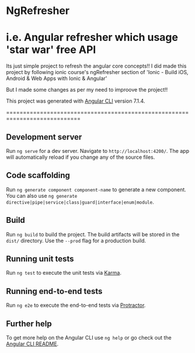 # NgRefresher 
# i.e. Angular refresher which usage 'star war' free API

Its just simple project to refresh the angular core concepts!!
I did made this project by following ionic course's ngRefresher section of 'Ionic - Build iOS, Android & Web Apps with Ionic & Angular'

But I made some changes as per my need to improove the project!!

This project was generated with [Angular CLI](https://github.com/angular/angular-cli) version 7.1.4.



============================================================================


## Development server

Run `ng serve` for a dev server. Navigate to `http://localhost:4200/`. The app will automatically reload if you change any of the source files.

## Code scaffolding

Run `ng generate component component-name` to generate a new component. You can also use `ng generate directive|pipe|service|class|guard|interface|enum|module`.

## Build

Run `ng build` to build the project. The build artifacts will be stored in the `dist/` directory. Use the `--prod` flag for a production build.

## Running unit tests

Run `ng test` to execute the unit tests via [Karma](https://karma-runner.github.io).

## Running end-to-end tests

Run `ng e2e` to execute the end-to-end tests via [Protractor](http://www.protractortest.org/).

## Further help

To get more help on the Angular CLI use `ng help` or go check out the [Angular CLI README](https://github.com/angular/angular-cli/blob/master/README.md).
